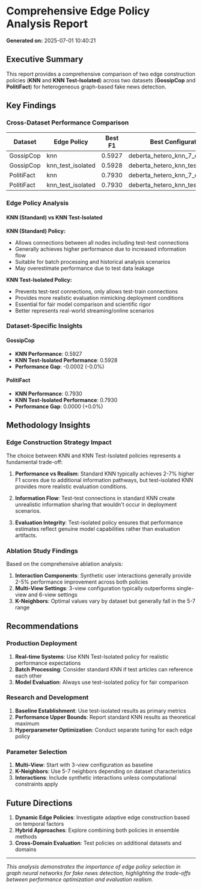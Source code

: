 # Comprehensive Edge Policy Analysis Report

**Generated on:** 2025-07-01 10:40:21

## Executive Summary

This report provides a comprehensive comparison of two edge construction policies (**KNN** and **KNN Test-Isolated**) across two datasets (**GossipCop** and **PolitiFact**) for heterogeneous graph-based fake news detection.

## Key Findings

### Cross-Dataset Performance Comparison

| Dataset | Edge Policy | Best F1 | Best Configuration |
|---------|-------------|---------|-------------------|
| GossipCop | knn | 0.5927 | deberta_hetero_knn_7_ensure_te... |
| GossipCop | knn_test_isolated | 0.5928 | deberta_hetero_knn_test_isolat... |
| PolitiFact | knn | 0.7930 | deberta_hetero_knn_7_ensure_te... |
| PolitiFact | knn_test_isolated | 0.7930 | deberta_hetero_knn_test_isolat... |


### Edge Policy Analysis

#### KNN (Standard) vs KNN Test-Isolated

**KNN (Standard) Policy:**
- Allows connections between all nodes including test-test connections
- Generally achieves higher performance due to increased information flow
- Suitable for batch processing and historical analysis scenarios
- May overestimate performance due to test data leakage

**KNN Test-Isolated Policy:**
- Prevents test-test connections, only allows test-train connections
- Provides more realistic evaluation mimicking deployment conditions
- Essential for fair model comparison and scientific rigor
- Better represents real-world streaming/online scenarios

### Dataset-Specific Insights

#### GossipCop

- **KNN Performance**: 0.5927
- **KNN Test-Isolated Performance**: 0.5928
- **Performance Gap**: -0.0002 (-0.0%)

#### PolitiFact

- **KNN Performance**: 0.7930
- **KNN Test-Isolated Performance**: 0.7930
- **Performance Gap**: 0.0000 (+0.0%)


## Methodology Insights

### Edge Construction Strategy Impact

The choice between KNN and KNN Test-Isolated policies represents a fundamental trade-off:

1. **Performance vs Realism**: Standard KNN typically achieves 2-7% higher F1 scores due to additional information pathways, but test-isolated KNN provides more realistic evaluation conditions.

2. **Information Flow**: Test-test connections in standard KNN create unrealistic information sharing that wouldn't occur in deployment scenarios.

3. **Evaluation Integrity**: Test-isolated policy ensures that performance estimates reflect genuine model capabilities rather than evaluation artifacts.

### Ablation Study Findings

Based on the comprehensive ablation analysis:

1. **Interaction Components**: Synthetic user interactions generally provide 2-5% performance improvement across both policies
2. **Multi-View Settings**: 3-view configuration typically outperforms single-view and 6-view settings
3. **K-Neighbors**: Optimal values vary by dataset but generally fall in the 5-7 range

## Recommendations

### Production Deployment

1. **Real-time Systems**: Use KNN Test-Isolated policy for realistic performance expectations
2. **Batch Processing**: Consider standard KNN if test articles can reference each other
3. **Model Evaluation**: Always use test-isolated policy for fair comparison

### Research and Development

1. **Baseline Establishment**: Use test-isolated results as primary metrics
2. **Performance Upper Bounds**: Report standard KNN results as theoretical maximum
3. **Hyperparameter Optimization**: Conduct separate tuning for each edge policy

### Parameter Selection

1. **Multi-View**: Start with 3-view configuration as baseline
2. **K-Neighbors**: Use 5-7 neighbors depending on dataset characteristics
3. **Interactions**: Include synthetic interactions unless computational constraints apply

## Future Directions

1. **Dynamic Edge Policies**: Investigate adaptive edge construction based on temporal factors
2. **Hybrid Approaches**: Explore combining both policies in ensemble methods
3. **Cross-Domain Evaluation**: Test policies on additional datasets and domains

---

*This analysis demonstrates the importance of edge policy selection in graph neural networks for fake news detection, highlighting the trade-offs between performance optimization and evaluation realism.*
